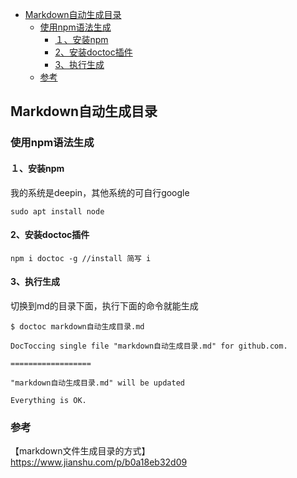 - [Markdown自动生成目录](#markdown%E8%87%AA%E5%8A%A8%E7%94%9F%E6%88%90%E7%9B%AE%E5%BD%95)
  - [使用npm语法生成](#%E4%BD%BF%E7%94%A8npm%E8%AF%AD%E6%B3%95%E7%94%9F%E6%88%90)
    - [１、安装npm](#%EF%BC%91%E5%AE%89%E8%A3%85npm)
    - [2、安装doctoc插件](#2%E5%AE%89%E8%A3%85doctoc%E6%8F%92%E4%BB%B6)
    - [3、执行生成](#3%E6%89%A7%E8%A1%8C%E7%94%9F%E6%88%90)
  - [参考](#%E5%8F%82%E8%80%83)

## Markdown自动生成目录

### 使用npm语法生成

#### １、安装npm

我的系统是deepin，其他系统的可自行google
````
sudo apt install node
````

#### 2、安装doctoc插件

````
npm i doctoc -g //install 简写 i
````

#### 3、执行生成

切换到md的目录下面，执行下面的命令就能生成
````
$ doctoc markdown自动生成目录.md 

DocToccing single file "markdown自动生成目录.md" for github.com.

==================

"markdown自动生成目录.md" will be updated

Everything is OK.
````

### 参考
【markdown文件生成目录的方式】https://www.jianshu.com/p/b0a18eb32d09  
